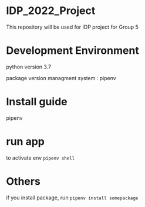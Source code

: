 # IDP_2022_Project
This repository will be used for IDP project for Group 5


# Development Environment

python version 3.7

package version managment system : pipenv


# Install guide

pipenv 


# run app

to activate env `pipenv shell`


# Others

if you install package, run `pipenv install somepackage`
